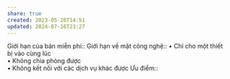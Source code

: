 ```yaml
---
share: true
created: 2023-05-26T14:51
updated: 2024-07-16T23:27
---
```

Giới hạn của bản miễn phí:: 
Giới hạn về mặt công nghệ:: • Chỉ cho một thiết bị vào cùng lúc<br>• Không chia phòng được<br>• Không kết nối với các dịch vụ khác được
Ưu điểm::
